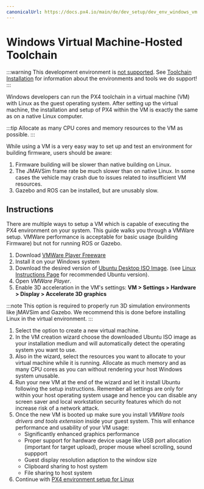 ```yaml
---
canonicalUrl: https://docs.px4.io/main/de/dev_setup/dev_env_windows_vm
---
```


# Windows Virtual Machine-Hosted Toolchain

:::warning
This development environment is [not supported](../advanced/dev_env_unsupported.md). See [Toolchain Installation](../dev_setup/dev_env.md) for information about the environments and tools we do support!
:::

Windows developers can run the PX4 toolchain in a virtual machine (VM) with Linux as the guest operating system. After setting up the virtual machine, the installation and setup of PX4 within the VM is exactly the same as on a native Linux computer.

:::tip
Allocate as many CPU cores and memory resources to the VM as possible.
:::

While using a VM is a very easy way to set up and test an environment for building firmware, users should be aware:
1. Firmware building will be slower than native building on Linux.
1. The JMAVSim frame rate be much slower than on native Linux. In some cases the vehicle may crash due to issues related to insufficient VM resources.
1. Gazebo and ROS can be installed, but are unusably slow.

## Instructions

There are multiple ways to setup a VM which is capable of executing the PX4 environment on your system. This guide walks you through a VMWare setup. VMWare performance is acceptable for basic usage (building Firmware) but not for running ROS or Gazebo.

1. Download [VMWare Player Freeware](https://www.vmware.com/products/workstation-player/workstation-player-evaluation.html)
1. Install it on your Windows system
1. Download the desired version of [Ubuntu Desktop ISO Image](https://www.ubuntu.com/download/desktop). (see [Linux Instructions Page](../dev_setup/dev_env_linux.md) for recommended Ubuntu version).
1. Open *VMWare Player*.
1. Enable 3D acceleration in the VM's settings: **VM > Settings > Hardware > Display > Accelerate 3D graphics**

:::note
This option is required to properly run 3D simulation environments like jMAVSim and Gazebo. We recommend this is done before installing Linux in the virtual environment.
:::
1. Select the option to create a new virtual machine.
1. In the VM creation wizard choose the downloaded Ubuntu ISO image as your installation medium and will automatically detect the operating system you want to use.
1. Also in the wizard, select the resources you want to allocate to your virtual machine while it is running. Allocate as much memory and as many CPU cores as you can without rendering your host Windows system unusable.
1. Run your new VM at the end of the wizard and let it install Ubuntu following the setup instructions. Remember all settings are only for within your host operating system usage and hence you can disable any screen saver and local workstation security features which do not increase risk of a network attack.
1. Once the new VM is booted up make sure you install *VMWare tools drivers and tools extension* inside your guest system. This will enhance performance and usability of your VM usage:
    * Significantly enhanced graphics performance
    * Proper support for hardware device usage like USB port allocation (important for target upload), proper mouse wheel scrolling, sound suppport
    * Guest display resolution adaption to the window size
    * Clipboard sharing to host system
    * File sharing to host system
1. Continue with [PX4 environment setup for Linux](../dev_setup/dev_env_linux.md)
